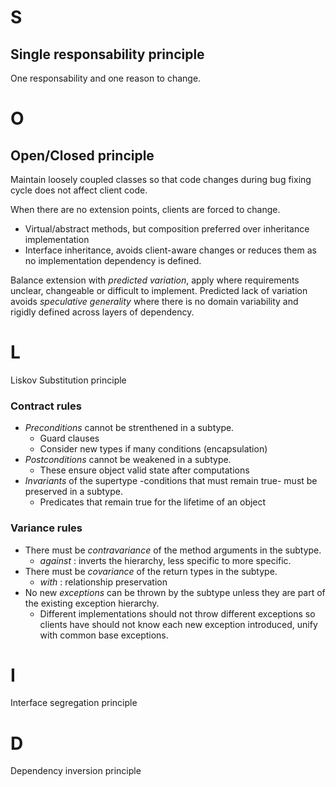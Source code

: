 # S 
## Single responsability principle

One responsability and one reason to change.

# O
## Open/Closed principle

Maintain loosely coupled classes so that code changes during bug fixing cycle does not affect client code.

When there are no extension points, clients are forced to change.
- Virtual/abstract methods, but composition preferred over inheritance implementation
- Interface inheritance, avoids client-aware changes or reduces them as no implementation dependency is defined.

Balance extension with *predicted variation*, apply where requirements unclear, changeable or difficult to implement. Predicted lack of variation avoids *speculative generality* where there is no domain variability and rigidly defined across layers of dependency.

# L
Liskov Substitution principle

### Contract rules
- *Preconditions* cannot be strenthened in a subtype.
    - Guard clauses
    - Consider new types if many conditions (encapsulation)
- *Postconditions* cannot be weakened in a subtype.
    - These ensure object valid state after computations
- *Invariants* of the supertype -conditions that must remain true- must be preserved in a subtype.
    - Predicates that remain true for the lifetime of an object

### Variance rules

- There must be *contravariance* of the method arguments in the subtype.
    - *against* : inverts the hierarchy, less specific to more specific.
- There must be *covariance* of the return types in the subtype.
    - *with* : relationship preservation
- No new *exceptions* can be thrown by the subtype unless they are part of the existing exception hierarchy.
    - Different implementations should not throw different exceptions so clients have should not know each new exception introduced, unify with common base exceptions.

# I
Interface segregation principle

# D
Dependency inversion principle
